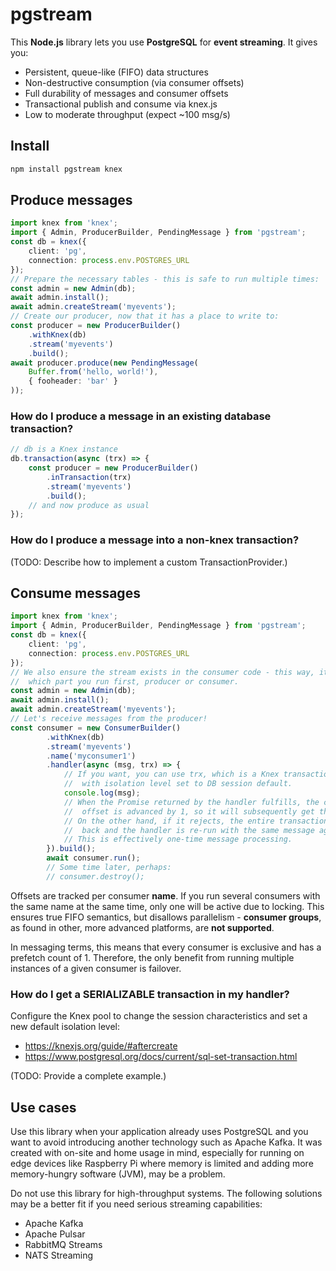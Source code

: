 # pgstream

This **Node.js** library lets you use **PostgreSQL** for **event streaming**. It gives you:
* Persistent, queue-like (FIFO) data structures
* Non-destructive consumption (via consumer offsets)
* Full durability of messages and consumer offsets
* Transactional publish and consume via knex.js
* Low to moderate throughput (expect ~100 msg/s)

## Install

```sh
npm install pgstream knex
```

## Produce messages

```typescript
import knex from 'knex';
import { Admin, ProducerBuilder, PendingMessage } from 'pgstream';
const db = knex({
    client: 'pg',
    connection: process.env.POSTGRES_URL
});
// Prepare the necessary tables - this is safe to run multiple times:
const admin = new Admin(db);
await admin.install();
await admin.createStream('myevents');
// Create our producer, now that it has a place to write to:
const producer = new ProducerBuilder()
    .withKnex(db)
    .stream('myevents')
    .build();
await producer.produce(new PendingMessage(
    Buffer.from('hello, world!'),
    { fooheader: 'bar' }
));
```

### How do I produce a message in an existing database transaction?

```typescript
// db is a Knex instance
db.transaction(async (trx) => {
    const producer = new ProducerBuilder()
        .inTransaction(trx)
        .stream('myevents')
        .build();
    // and now produce as usual
});
```

### How do I produce a message into a non-knex transaction?

(TODO: Describe how to implement a custom TransactionProvider.)

## Consume messages

```typescript
import knex from 'knex';
import { Admin, ProducerBuilder, PendingMessage } from 'pgstream';
const db = knex({
    client: 'pg',
    connection: process.env.POSTGRES_URL
});
// We also ensure the stream exists in the consumer code - this way, it doesn't matter
//  which part you run first, producer or consumer.
const admin = new Admin(db);
await admin.install();
await admin.createStream('myevents');
// Let's receive messages from the producer!
const consumer = new ConsumerBuilder()
        .withKnex(db)
        .stream('myevents')
        .name('myconsumer1')
        .handler(async (msg, trx) => {
            // If you want, you can use trx, which is a Knex transaction that's started
            //  with isolation level set to DB session default.
            console.log(msg);
            // When the Promise returned by the handler fulfills, the consumer's
            //  offset is advanced by 1, so it will subsequently get the next message.
            // On the other hand, if it rejects, the entire transaction is rolled
            //  back and the handler is re-run with the same message again.
            // This is effectively one-time message processing.
        }).build();
        await consumer.run();
        // Some time later, perhaps:
        // consumer.destroy();
```

Offsets are tracked per consumer **name**. If you run several consumers with the same name at the same time, only one will be active due to locking. This ensures true FIFO semantics, but disallows parallelism - **consumer groups**, as found in other, more advanced platforms, are **not supported**.

In messaging terms, this means that every consumer is exclusive and has a prefetch count of 1. Therefore, the only benefit from running multiple instances of a given consumer is failover.

### How do I get a SERIALIZABLE transaction in my handler?

Configure the Knex pool to change the session characteristics and set a new default isolation level:

* https://knexjs.org/guide/#aftercreate
* https://www.postgresql.org/docs/current/sql-set-transaction.html

(TODO: Provide a complete example.)

## Use cases

Use this library when your application already uses PostgreSQL and you want to avoid introducing another technology such as Apache Kafka. It was created with on-site and home usage in mind, especially for running on edge devices like Raspberry Pi where memory is limited and adding more memory-hungry software (JVM), may be a problem.

Do not use this library for high-throughput systems. The following solutions may be a better fit if you need serious streaming capabilities:
* Apache Kafka
* Apache Pulsar
* RabbitMQ Streams
* NATS Streaming

